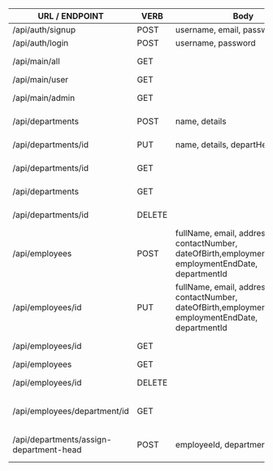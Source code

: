 

| URL / ENDPOINT                          | VERB   | Body                                                                                                               | DESCRIPTION                 |
|-----------------------------------------|--------|--------------------------------------------------------------------------------------------------------------------|-----------------------------|
| /api/auth/signup                        | POST   | username, email, password                                                                                          | Registration                |
| /api/auth/login                         | POST   | username, password                                                                                                 | Login                       |
| /api/main/all                           | GET    |                                                                                                                    | Public Content              |
| /api/main/user                          | GET    |                                                                                                                    | User Content                |
| /api/main/admin                         | GET    |                                                                                                                    | Admin Content               |
| /api/departments                        | POST   | name, details                                                                                                      | Create Department           |
| /api/departments/id                     | PUT    | name, details, departHeadId                                                                                        | Update Department           |
| /api/departments/id                     | GET    |                                                                                                                    | Show a Department           |
| /api/departments                        | GET    |                                                                                                                    | All Departments             |
| /api/departments/id                     | DELETE |                                                                                                                    | Delete a Department         |
| /api/employees                          | POST   | fullName, email, address, contactNumber, <br>dateOfBirth,employmentStartDate", <br>employmentEndDate, departmentId | Create am Employee Profile  |
| /api/employees/id                       | PUT    | fullName, email, address, contactNumber, <br>dateOfBirth,employmentStartDate", <br>employmentEndDate, departmentId | Update an Employee          |
| /api/employees/id                       | GET    |                                                                                                                    | Show an Employee            |
| /api/employees                          | GET    |                                                                                                                    | All Employees               |
| /api/employees/id                       | DELETE |                                                                                                                    | Delete an Employee          |
| /api/employees/department/id            | GET    |                                                                                                                    | Get Employees by Department |
| /api/departments/assign-department-head | POST   | employeeId, departmentId                                                                                           | Assign Department Head      |
